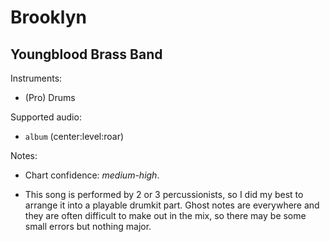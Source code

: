 # Brooklyn

## Youngblood Brass Band

Instruments:

  * (Pro) Drums

Supported audio:

  * `album` (center:level:roar)

Notes:

  * Chart confidence: *medium-high*.

  * This song is performed by 2 or 3 percussionists, so I did my best to arrange it into a playable drumkit part. Ghost notes are everywhere and they are often difficult to make out in the mix, so there may be some small errors but nothing major.

